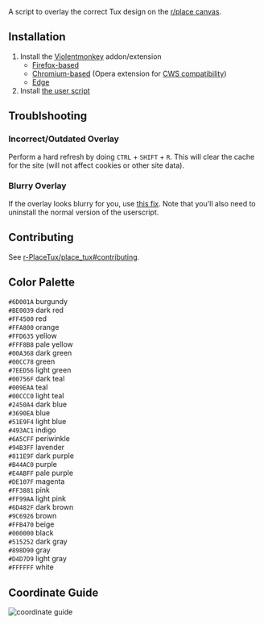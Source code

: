 A script to overlay the correct Tux design on the [r/place canvas](https://new.reddit.com/r/place/).

## Installation

1. Install the [Violentmonkey](https://violentmonkey.github.io/) addon/extension
    - [Firefox-based](https://addons.mozilla.org/addon/violentmonkey)
    - [Chromium-based](https://chrome.google.com/webstore/detail/jinjaccalgkegednnccohejagnlnfdag) (Opera extension for [CWS compatibility](https://addons.opera.com/extensions/details/install-chrome-extensions/))
    - [Edge](https://microsoftedge.microsoft.com/addons/detail/violentmonkey/eeagobfjdenkkddmbclomhiblgggliao)
2. Install [the user script](https://r-placetux.github.io/place_tux/userscript.user.js)

## Troublshooting

### Incorrect/Outdated Overlay
Perform a hard refresh by doing `CTRL` + `SHIFT` + `R`. This will clear the cache for the site (will not affect cookies or other site data).

### Blurry Overlay
If the overlay looks blurry for you, use [this fix](https://r-placetux.github.io/place_tux/userscript-blurfix.user.js). Note that you'll also need to uninstall the normal version of the userscript.

## Contributing
See [r-PlaceTux/place_tux#contributing](https://github.com/r-PlaceTux/place_tux#contributing).

## Color Palette
`#6D001A` burgundy  
`#BE0039` dark red  
`#FF4500` red  
`#FFA800` orange  
`#FFD635` yellow  
`#FFF8B8` pale yellow  
`#00A368` dark green  
`#00CC78` green  
`#7EED56` light green  
`#00756F` dark teal  
`#009EAA` teal  
`#00CCC0` light teal  
`#2450A4` dark blue  
`#3690EA` blue  
`#51E9F4` light blue  
`#493AC1` indigo  
`#6A5CFF` periwinkle  
`#94B3FF` lavender  
`#811E9F` dark purple  
`#B44AC0` purple  
`#E4ABFF` pale purple  
`#DE107F` magenta  
`#FF3881` pink  
`#FF99AA` light pink  
`#6D482F` dark brown  
`#9C6926` brown  
`#FFB470` beige  
`#000000` black  
`#515252` dark gray  
`#898D90` gray  
`#D4D7D9` light gray  
`#FFFFFF` white  

## Coordinate Guide
![coordinate guide](https://r-placetux.github.io/place_tux/tux_coords.png)
